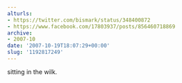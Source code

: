 ```yaml
---
alturls:
- https://twitter.com/bismark/status/348400872
- https://www.facebook.com/17803937/posts/856460718869
archive:
- 2007-10
date: '2007-10-19T18:07:29+00:00'
slug: '1192817249'
---
```


sitting in the wilk.

